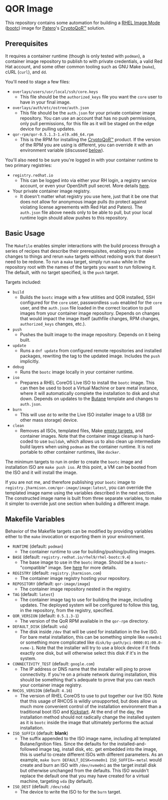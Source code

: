 QOR Image
=========

This repository contains some automation for building a
[RHEL Image Mode](https://docs.redhat.com/en/documentation/red_hat_enterprise_linux/9/html/using_image_mode_for_rhel_to_build_deploy_and_manage_operating_systems/index)
([bootc](https://centos.github.io/centos-bootc/)) image for [Patero](https://www.patero.io/)'s
[CryptoQoR™](https://www.patero.io/products) solution.

Prerequisites
-------------

It requires a container runtime (though is only tested with `podman`),
a container image repository to publish to with private credentials,
a valid Red Hat account,
and some other common tooling such as GNU Make (`make`), cURL (`curl`), and `dd`.

You'll need to stage a few files:

- `overlays/users/usr/local/ssh/core.keys`
  - This file should be the `authorized_keys` file you want the `core` user to
    have in your final image.
- `overlays/auth/etc/ostree/auth.json`
  - This file should be the `auth.json` for your private container image repository.
    You can use an account that has no push permissions, only pull permissions,
    for this file as it will be staged on the edge device for pulling updates.
- `qor-rpm/qor-0.5.1.3-1.el9.x86_64.rpm`
  - This is the RPM for installing the
    [CryptoQoR™](https://www.patero.io/products) product. If the version of the
    RPM you are using is different, you can override it with an environment
    variable (discussed [below](#makefile-variables)).

You'll also need to be sure you're logged in with your container runtime to two
primary registries:

- `registry.redhat.io`
  - This can be logged into via either your RH login, a registry service
    account, or even your OpenShift pull secret.
    More details [here](https://access.redhat.com/RegistryAuthentication).
- Your private container image registry.
  - It doesn't matter what registry you use here, just that it be one that does
    not allow for anonymous image pulls (to protect against violating license
    agreements with Red Hat and Patero). The `auth.json` file above needs only
    to be able to pull, but your local runtime login should allow pushes to this
    repository.

Basic Usage
-----------

The `Makefile` enables simpler interactions with the build process through a
series of recipes that describe their prerequisites, enabling you to make
changes to things and rerun `make` targets without redoing work that doesn't
need to be redone. To run a `make` target, simply run `make` while in the
repository root with the names of the targets you want to run following it. The
default, with no target specified, is the `push` target.

Targets included:

- `build`
  - Builds the `bootc` image with a few utilities and QOR installed, SSH
    configured for the `core` user, passwordless `sudo` enabled for the `core`
    user, and the `auth.json` file loaded in the correct location to pull images
    from your container image repository. Depends on changes that would impact
    the image itself (authfile changes, RPM changes, `authorized_keys`
    changes, etc.).
- `push`
  - Pushes the built image to the image repository. Depends on it being built.
- `update`
  - Runs a `dnf update` from configured remote repositories and installed
    packages, rewriting the tag to the updated image. Includes the `push` implicitly.
- `debug`
  - Runs the `bootc` image locally in your container runtime.
- `iso`
  - Prepares a RHEL CoreOS Live ISO to install the `bootc` image. This can then
    be used to boot a Virtual Machine or bare metal instance, where it will
    automatically complete the installation to disk and shut down. Depends on
    updates to the [Butane](https://coreos.github.io/butane/) template and
    changes to `auth.json`.
- `burn`
  - This will use `dd` to write the Live ISO installer image to a USB (or other
    mass storage) device.
- `clean`
  - Removes all ISOs, templated files, Make
    [empty targets](https://www.gnu.org/software/make/manual/html_node/Empty-Targets.html),
    and container images. Note that the container image cleanup is hard-coded to
    use `buildah`, which allows us to also clean up intermediate build layers
    when using `podman` as the container runtime. It is not portable to other
    container runtimes, like `docker`.

The minimum targets to run in order to create the `bootc` image and installation
ISO are `make push iso`. At this point, a VM can be booted from the ISO and it
will install the image.

If you are not me, and therefore publishing your `bootc` image to
`registry.jharmison.com/qor-image/image:latest`, you can override the templated
image name using the variables described in the next section. The constructed
image name is built from three separate variables, to make it simpler to
override just one section when building a different image.

Makefile Variables
------------------

Behavior of the Makefile targets can be modified by providing variables either to
the `make` invocation or exporting them in your environment.

- `RUNTIME` (default: `podman`)
  - The container runtime to use for building/pushing/pulling images.
- `BASE` (default: `registry.redhat.io/rhel9/rhel-bootc:9.4`)
  - The base image to use in the `bootc` image. Should be a `bootc`-"compatible"
    image. See [here](https://containers.github.io/bootc/bootc-images.html) for
    more details.
- `REGISTRY` (default: `registry.jharmison.com`)
  - The container image registry hosting your repository.
- `REPOSITORY` (default: `qor-image/image`)
  - The container image repository nested in the registry.
- `TAG` (default: `latest`)
  - The container image tag to use for building the image, including updates.
    The deployed system will be configured to follow this tag, in the repository,
    from the registry, specified.
- `QOR_VERSION` (default: `0.5.1.3-1`)
  - The version of the QoR RPM available in the `qor-rpm` directory.
- `DEFAULT_DISK` (default: `vda`)
  - The disk inside `/dev` that will be used for installation in the live ISO.
    For bare metal installation, this can be something simple like `nvme0n1` or
    something more complicated like `disk/by-path/pci-0000:01:00.0-nvme-1`. Note
    that the installer will try to use a block device if it finds exactly one
    disk, but will otherwise select this disk if it's in the system.
- `CONNECTIVITY_TEST` (default: `google.com`)
  - The IP address or DNS name that the installer will ping to prove connectivity.
    If you're on a private network during installation, this should be something
    that's adequate to prove that you can reach your container image registry.
- `RHCOS_VERSION` (default: `4.16`)
  - The version of RHEL CoreOS to use to put together our live ISO. Note that
    this usage of RHCOS is wildly unsupported, but does allow us much more
    convenient control of the installation environment than a traditional boot
    ISO and
    [Kickstart](https://docs.redhat.com/en/documentation/red_hat_enterprise_linux/9/html/using_image_mode_for_rhel_to_build_deploy_and_manage_operating_systems/deploying-the-rhel-bootable-images_using-image-mode-for-rhel-to-build-deploy-and-manage-operating-systems).
    At the end of the day, the installation method should not radically change
    the installed system as it is `bootc` inside the image that ultimately
    performs the actual installation.
- `ISO_SUFFIX` (default: **blank**)
  - The suffix appended to the ISO image name, including all templated
    Butane/Ignition files. Since the defaults for the installed-and-followed
    image tag, install disk, etc. get embedded into the image, this is useful to
    create different ISOs with different parameters. As an example, `make burn
    DEFAULT_DISK=nvme0n1 ISO_SUFFIX=-metal` would create and burn an ISO with
    `/dev/nvme0n1` as the target install disk but otherwise unchanged from the
    defaults. This ISO wouldn't replace the default one that you may have created
    for a virtual machine, targeting `vda` (by default).
- `ISO_DEST` (default: `/dev/sda`)
  - The device to write the ISO to for the `burn` target.
